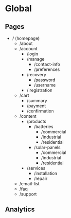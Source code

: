 # Global

## Pages

- / (homepage)
  - /about
  - /account
    - /login
    - /manage
      - /contact-info
      - /preferences
    - /recovery
      - /password
      - /username
    - / registration
  - /cart
    - /summary
    - /payment
    - /confirmation
  - /content
    - /products
      - /batteries
        - /commercial
        - /industrial
        - /residential
      - /solar-panels
        - /commercial
        - /industrial
        - /residential
    - /services
      - /installation
      - /repair
  - /email-list
  - /faq
  - /support

## Analytics